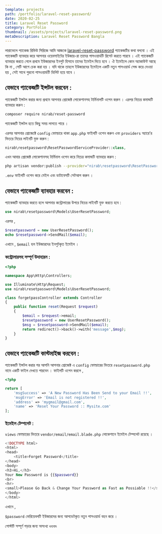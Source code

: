 ```yaml
---
template: projects
path: /portfolio/laravel-reset-password/
date: 2020-02-25
title: Laravel Reset Password
category: PortFolio
thumbnail: /assets/projects/laravel-reset-password.png
metaDescription: Laravel Reset Password Bangla
---
```


লারাভেলে প্যাকেজ রিভিউ সিরিজে আমি আজকে [laravel-reset-password](https://github.com/IANirab/laravel-reset-password) প্যাকেজটির কথা বলবো । এই প্যাকেজটি ব্যাবহার করে আপনার ওয়েবসাইটের ইউজার-রা তাদের পাসওয়ার্ডটি রিসেট করতে পারবে । এই প্যাকেজটি ব্যাবহার করতে গেলে প্রথমে ইউজারদের ইনপুট হিসাবে তাদের ইমেইল দিতে হবে । ঐ ইমেইলে কোন অ্যাকাউন্ট আছে কি না , সেটি আগে চেক করা হয় । যদি থাকে তাহলে ইউজারদের ইমেইলে একটি নতুন পাসওয়ার্ড সেন্ড করে দেওয়া হয় , সেই সাথে পুরনো পাসওয়ার্ডটি ডিলিট হয়ে যাবে ।

## যেভাবে প্যাকেজটি ইন্সটল করবেন :

প্যাকেজটি ইন্সটল করার জন্য প্রথমে আপনার প্রোজেক্ট লোকেশানসহ টার্মিনালটি ওপেন করুন । এরপর নিচের কমান্ডটি ব্যাবহার করুন :

```bash
composer require nirab/reset-password
```

প্যাকেজটি ইন্সটল হতে কিছু সময় লাগতে পারে ।

এরপর আপনার প্রোজেক্টে `config` ফোল্ডারে থাকা `app.php` ফাইলটি ওপেন করুন এবং `providers` অ্যারে’র ভিতরে নিচের লাইনটি যুক্ত করুন :

```php
nirab\resetpassword\ResetPasswordServiceProvider::class,
```

এখন আবার প্রোজেক্ট লোকেশানসহ টার্মিনাল ওপেন করে নিচের কমান্ডটি ব্যাবহার করুন :

```bash
php artisan vendor:publish --provider="nirab\resetpassword\ResetPasswordServiceProvider::class"
```

`.env` ফাইলটি ওপেন করে মেইল এবং ডাটাবেসটি সেটআপ করুন ।

## যেভাবে প্যাকেজটি ব্যাবহার করবেন :

প্যাকেজটি ব্যাবহার করতে হলে আপনার কন্ট্রোলারের উপরে নিচের লাইনটি যুক্ত করতে হবে :

```php
use nirab\resetpassword\Models\UserResetPassword;
```

এরপর ,

```php
$resetpassword = new UserResetPassword();
echo $resetpassword->SendMail($email);
```

এখানে ,
`$email` হল ইউজারদের ইনপুটকৃত ইমেইল ।

### কন্ট্রোলারসহ সম্পূর্ণ উদাহারন :

```php
<?php

namespace App\Http\Controllers;

use Illuminate\Http\Request;
use nirab\resetpassword\Models\UserResetPassword;

class forgetpassController extends Controller
{
    public function reset(Request $request)
    {
        $email = $request->email;
        $resetpassword = new UserResetPassword();
        $msg = $resetpassword->SendMail($email);
        return redirect()->back()->with('message',$msg);
    }
}
```

## যেভাবে প্যাকেজটি কাস্টমাইজ করবেন :

প্যাকেজটি ইন্সটল করার পর আপনি আপনার প্রোজেক্ট এ `config` ফোল্ডারের ভিতরে `resetpassword.php` নামে একটি ফাইল দেখতে পারবেন । ফাইলটি ওপেন করলে ,

```php
<?php

return [
    'msgSuccess' => 'A New Password Has Been Send to your Email !!',
    'msgError' => 'Email is not registered !!',
    'address' => 'mygmail@gmail.com',
    'name' => 'Reset Your Password :: Mysite.com'
];
```

### ইমেইল টেম্পলেট :

`views` ফোল্ডারের ভিতরে `vendor/email/email.blade.php` লোকেশানে ইমেইল টেম্পলেট রয়েছে ।

```php
<!DOCTYPE html>
<html>
<head>
	<title>Forget Password</title>
</head>
<body>
<h3>Hi,</h3>
Your New Password is {{$password}}
<br>
<hr>
<small>Please Go Back & Change Your Password as Fast as Possiable !!</small>
</body>
</html>
```

এখানে ,

`$password` ভেরিয়েবলটি ইউজারদের জন্য আপডেটকৃত নতুন পাসওয়ার্ড বহন করে ।

পোস্টটি সম্পূর্ণ পড়ার জন্য অসংখ্য `ধন্যবাদ`
